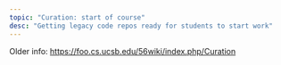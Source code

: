 ```yaml
---
topic: "Curation: start of course"
desc: "Getting legacy code repos ready for students to start work"
---
```


Older info: https://foo.cs.ucsb.edu/56wiki/index.php/Curation
